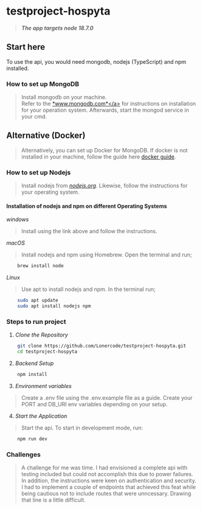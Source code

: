 # testproject-hospyta
>
> ***The app targets node 18.7.0***

## Start here

To use the api, you would need mongodb, nodejs (TypeScript) and npm installed.

### How to set up MongoDB
> Install mongodb on your machine.\
> Refer to the <a href="https://www.mongodb.com/docs/manual/installation">*www.mongodb.com*</a> for instructions on installation for your operation system.
>Afterwards, start the mongod service in your cmd.

## Alternative (Docker)
> Alternatively, you can set up Docker for MongoDB. If docker is not installed in your machine, follow the guide here <a href='https://docs.docker.com/guidesgetting-started'>docker guide</a>.

### How to set up Nodejs
>Install nodejs from <a href="https://nodejs.org">*nodejs.org*</a>. Likewise, follow the instructions for your operating system.
>
#### Installation of nodejs and npm on different Operating Systems

*windows*
>Install using the link above and follow the instructions.

*macOS*
>Install nodejs and npm using Homebrew. Open the terminal and run;

```bash
    brew install node
```

*Linux*
>Use apt to install nodejs and npm. In the terminal run;

```bash
    sudo apt update
    sudo apt install nodejs npm
```

### Steps to run project

1. *Clone the Repository*

``` bash
    git clone https://github.com/Lonercode/testproject-hospyta.git
    cd testproject-hospyta
```

2. *Backend Setup*

```bash
    npm install
```

3. *Environment variables*

> Create a .env file using the .env.example file as a guide.
> Create your PORT and DB_URI env variables depending on your setup.


4. *Start the Application*

>Start the api. To start in development mode, run: 

```bash
    npm run dev
```

### Challenges
>A challenge for me was time. I had envisioned a complete api with testing included but could not accomplish this due to power failures. 
>In addition, the instructions were keen on authentication and security. I had to implement a couple of endpoints that achieved this feat while being cautious not to include routes that were unncessary. Drawing that line is a little difficult.